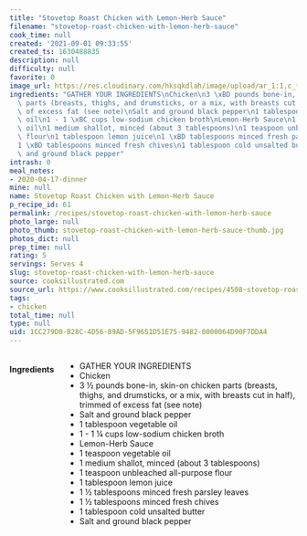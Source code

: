 ```yaml
---
title: "Stovetop Roast Chicken with Lemon-Herb Sauce"
filename: "stovetop-roast-chicken-with-lemon-herb-sauce"
cook_time: null
created: '2021-09-01 09:33:55'
created_ts: 1630488835
description: null
difficulty: null
favorite: 0
image_url: https://res.cloudinary.com/hksqkdlah/image/upload/ar_1:1,c_fill,dpr_2.0,f_auto,fl_lossy.progressive.strip_profile,g_faces:auto,q_auto:low,w_344/1651_1000547-cvr-eas-sear-chk-lmn-0011-article
ingredients: "GATHER YOUR INGREDIENTS\nChicken\n3 \xBD pounds bone-in, skin-on chicken\
  \ parts (breasts, thighs, and drumsticks, or a mix, with breasts cut in half), trimmed\
  \ of excess fat (see note)\nSalt and ground black pepper\n1 tablespoon vegetable\
  \ oil\n1 - 1 \xBC cups low-sodium chicken broth\nLemon-Herb Sauce\n1 teaspoon vegetable\
  \ oil\n1 medium shallot, minced (about 3 tablespoons)\n1 teaspoon unbleached all-purpose\
  \ flour\n1 tablespoon lemon juice\n1 \xBD tablespoons minced fresh parsley leaves\n\
  1 \xBD tablespoons minced fresh chives\n1 tablespoon cold unsalted butter\nSalt\
  \ and ground black pepper"
intrash: 0
meal_notes:
- 2020-04-17-dinner
mine: null
name: Stovetop Roast Chicken with Lemon-Herb Sauce
p_recipe_id: 61
permalink: /recipes/stovetop-roast-chicken-with-lemon-herb-sauce
photo_large: null
photo_thumb: stovetop-roast-chicken-with-lemon-herb-sauce-thumb.jpg
photos_dict: null
prep_time: null
rating: 5
servings: Serves 4
slug: stovetop-roast-chicken-with-lemon-herb-sauce
source: cooksillustrated.com
source_url: https://www.cooksillustrated.com/recipes/4508-stovetop-roast-chicken-with-lemon-herb-sauce?incode=MCSCM00L0&ref=new_search_experience_14
tags:
- chicken
total_time: null
type: null
uid: 1CC279D0-B28C-4D56-89AD-5F9651D51E75-9482-0000064D90F7DDA4
---
```

<div class="columns large-7 small-12" id="writeup">	</div><!-- #writeup -->
</div><!-- #row-one -->
<div class="row" id="row-two">	<div class="columns large-4 small-12" id="ingredients"><h4>Ingredients</h4><div class="box box-ingredients content"><ul>
<li>GATHER YOUR INGREDIENTS</li>
<li>Chicken</li>
<li>3 ½ pounds bone-in, skin-on chicken parts (breasts, thighs, and drumsticks, or a mix, with breasts cut in half), trimmed of excess fat (see note)</li>
<li>Salt and ground black pepper</li>
<li>1 tablespoon vegetable oil</li>
<li>1 - 1 ¼ cups low-sodium chicken broth</li>
<li>Lemon-Herb Sauce</li>
<li>1 teaspoon vegetable oil</li>
<li>1 medium shallot, minced (about 3 tablespoons)</li>
<li>1 teaspoon unbleached all-purpose flour</li>
<li>1 tablespoon lemon juice</li>
<li>1 ½ tablespoons minced fresh parsley leaves</li>
<li>1 ½ tablespoons minced fresh chives</li>
<li>1 tablespoon cold unsalted butter</li>
<li>Salt and ground black pepper</li>
</ul>
</div>	</div>	<div class="columns large-6 small-12" id="directions">	</div>